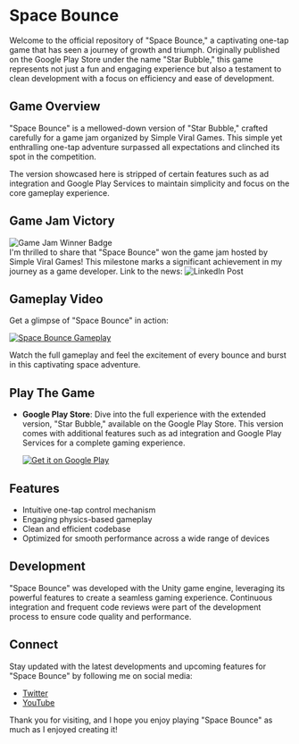 # Space Bounce

Welcome to the official repository of "Space Bounce," a captivating one-tap game that has seen a journey of growth and triumph. Originally published on the Google Play Store under the name "Star Bubble," this game represents not just a fun and engaging experience but also a testament to clean development with a focus on efficiency and ease of development.

## Game Overview

"Space Bounce" is a mellowed-down version of "Star Bubble," crafted carefully for a game jam organized by Simple Viral Games. This simple yet enthralling one-tap adventure surpassed all expectations and clinched its spot in the competition.

The version showcased here is stripped of certain features such as ad integration and Google Play Services to maintain simplicity and focus on the core gameplay experience.

## Game Jam Victory

![Game Jam Winner Badge](https://media.licdn.com/dms/image/D4D22AQFi0ohv-0Qf7w/feedshare-shrink_2048_1536/0/1695727496647?e=1703116800&v=beta&t=r-MT-5ztx_RZpQOBfN_ep9SaQecKfmXQ63ckCw1LNGs)  
I'm thrilled to share that "Space Bounce" won the game jam hosted by Simple Viral Games! This milestone marks a significant achievement in my journey as a game developer.
Link to the news: ![LinkedIn Post](https://www.linkedin.com/posts/simpleviralgames_svg-game-jam-winners-announced-drumroll-activity-7112396628715565056-XwTn?utm_source=share&utm_medium=member_desktop)

## Gameplay Video

Get a glimpse of "Space Bounce" in action:

[![Space Bounce Gameplay](https://play-lh.googleusercontent.com/Jt45A_xNixPZXZPKQ0kC7AdgFZ1SIJtfsvcKvWRogLWFFfbytfConl2si10AgZoOorI=w2560-h1440-rw)](https://youtu.be/SxElKVzXR4E)

Watch the full gameplay and feel the excitement of every bounce and burst in this captivating space adventure.

## Play The Game

- **Google Play Store**: Dive into the full experience with the extended version, "Star Bubble," available on the Google Play Store. This version comes with additional features such as ad integration and Google Play Services for a complete gaming experience.

  [![Get it on Google Play](https://play-lh.googleusercontent.com/3eotAufjg_daPTwfJKNiaSy2J919Ca_ED6fsrKmN0ZM6ZbrRhlA-5mAZZSe3053jfg=w2560-h1440-rw)](https://play.google.com/store/apps/details?id=com.GamerzTab.StarBubble)

## Features

- Intuitive one-tap control mechanism
- Engaging physics-based gameplay
- Clean and efficient codebase
- Optimized for smooth performance across a wide range of devices

## Development

"Space Bounce" was developed with the Unity game engine, leveraging its powerful features to create a seamless gaming experience. Continuous integration and frequent code reviews were part of the development process to ensure code quality and performance.

## Connect

Stay updated with the latest developments and upcoming features for "Space Bounce" by following me on social media:

- [Twitter](https://twitter.com/CreatorsDevs)
- [YouTube](https://youtube.com/@CreatorsDevs?si=giuN3eyjtCRoMMoC)

Thank you for visiting, and I hope you enjoy playing "Space Bounce" as much as I enjoyed creating it!
